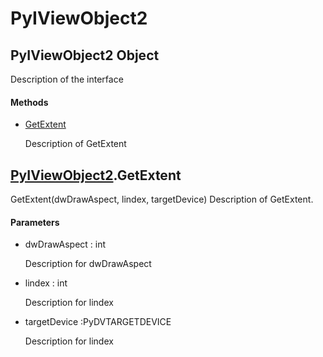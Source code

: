 # PyIViewObject2

## PyIViewObject2 Object



Description of the interface

#### Methods


  - [GetExtent](PyIViewObject2.md#pyiviewobject2getextent)

    Description of GetExtent&nbsp;

## [PyIViewObject2](#pyiviewobject2)\.GetExtent

GetExtent\(dwDrawAspect, lindex, targetDevice\)
Description of GetExtent\.

#### Parameters


  - dwDrawAspect : int

    Description for dwDrawAspect

  - lindex : int

    Description for lindex

  - targetDevice :PyDVTARGETDEVICE

    Description for lindex